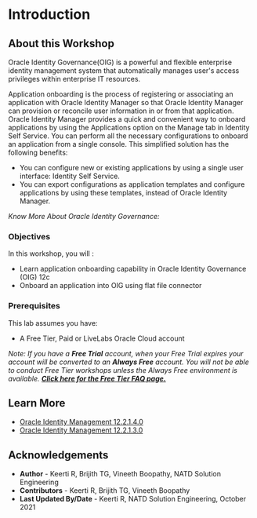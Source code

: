 # Introduction

## About this Workshop

Oracle Identity Governance(OIG) is a powerful and flexible enterprise identity management system that automatically manages user's access privileges within enterprise IT resources.

Application onboarding is the process of registering or associating an application with Oracle Identity Manager so that Oracle Identity Manager can provision or reconcile user information in or from that application.
Oracle Identity Manager provides a quick and convenient way to onboard applications by using the Applications option on the Manage tab in Identity Self Service. You can perform all the necessary configurations to onboard an application from a single console.
This simplified solution has the following benefits:
- You can configure new or existing applications by using a single user interface: Identity Self Service.
- You can export configurations as application templates and configure applications by using these templates, instead of Oracle Identity Manager.

*Know More About Oracle Identity Governance:*

  [](youtube:YdvKkstK4o8)

### Objectives

In this workshop, you will :
* Learn application onboarding capability in Oracle Identity Governance (OIG) 12c
* Onboard an application into OIG using flat file connector

### Prerequisites

This lab assumes you have:
* A Free Tier, Paid or LiveLabs Oracle Cloud account

*Note: If you have a **Free Trial** account, when your Free Trial expires your account will be converted to an **Always Free** account. You will not be able to conduct Free Tier workshops unless the Always Free environment is available. **[Click here for the Free Tier FAQ page.](https://www.oracle.com/cloud/free/faq.html)***

## Learn More

* [Oracle Identity Management 12.2.1.4.0](https://docs.oracle.com/en/middleware/idm/suite/12.2.1.4/index.html)
* [Oracle Identity Management 12.2.1.3.0](https://docs.oracle.com/en/middleware/idm/suite/12.2.1.3/index.html)

## Acknowledgements
* **Author** - Keerti R, Brijith TG, Vineeth Boopathy, NATD Solution Engineering
* **Contributors** -  Keerti R, Brijith TG, Vineeth Boopathy
* **Last Updated By/Date** - Keerti R, NATD Solution Engineering, October 2021
